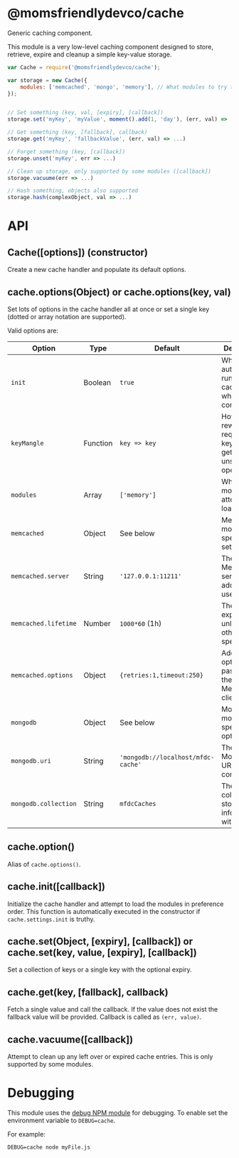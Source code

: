 @momsfriendlydevco/cache
========================
Generic caching component.

This module is a very low-level caching component designed to store, retrieve, expire and cleanup a simple key-value storage.


```javascript
var Cache = require('@momsfriendlydevco/cache');

var storage = new Cache({
	modules: ['memcached', 'mongo', 'memory'], // What modules to try to load (in order of preference)
});


// Set something (key, val, [expiry], [callback])
storage.set('myKey', 'myValue', moment().add(1, 'day'), (err, val) => ...)

// Get something (key, [fallback], callback)
storage.get('myKey', 'fallbackValue', (err, val) => ...)

// Forget something (key, [callback])
storage.unset('myKey', err => ...)

// Clean up storage, only supported by some modules ([callback])
storage.vacuume(err => ...)

// Hash something, objects also supported
storage.hash(complexObject, val => ...)
```


API
===

Cache([options]) (constructor)
------------------------------
Create a new cache handler and populate its default options.


cache.options(Object) or cache.options(key, val)
------------------------------------------------
Set lots of options in the cache handler all at once or set a single key (dotted or array notation are supported).


Valid options are:

| Option               | Type     | Default                            | Description                                                          |
|----------------------|----------|------------------------------------|----------------------------------------------------------------------|
| `init`               | Boolean  | `true`                             | Whether to automatically run cache.init() when constructing          |
| `keyMangle`          | Function | `key => key`                       | How to rewrite the requested key before get / set / unset operations |
| `modules`            | Array    | `['memory']`                       | What modules to attempt to load                                      |
| `memcached`          | Object   | See below                          | MemcacheD module specific settings                                   |
| `memcached.server`   | String   | `'127.0.0.1:11211'`                | The MemcacheD server address to use                                  |
| `memcached.lifetime` | Number   | `1000*60` (1h)                     | The default expiry time, unless otherwise specified                  |
| `memcached.options`  | Object   | `{retries:1,timeout:250}`          | Additional options passed to the MemcacheD client                    |
| `mongodb`            | Object   | See below                          | MongoDB module specific options                                      |
| `mongodb.uri`        | String   | `'mongodb://localhost/mfdc-cache'` | The MongoDB URI to connect to                                        |
| `mongodb.collection` | String   | `mfdcCaches`                       | The collection to store cache information within                     |



cache.option()
--------------
Alias of `cache.options()`.


cache.init([callback])
----------------------
Initialize the cache handler and attempt to load the modules in preference order.
This function is automatically executed in the constructor if `cache.settings.init` is truthy.


cache.set(Object, [expiry], [callback]) or cache.set(key, value, [expiry], [callback])
--------------------------------------------------------------------------------------
Set a collection of keys or a single key with the optional expiry.


cache.get(key, [fallback], callback)
------------------------------------
Fetch a single value and call the callback. If the value does not exist the fallback value will be provided.
Callback is called as `(err, value)`.


cache.vacuume([callback])
-------------------------
Attempt to clean up any left over or expired cache entries.
This is only supported by some modules.


Debugging
=========
This module uses the [debug NPM module](https://github.com/visionmedia/debug) for debugging. To enable set the environment variable to `DEBUG=cache`.

For example:

```
DEBUG=cache node myFile.js
```
